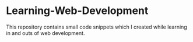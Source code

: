 # Learning-Web-Development

This repository contains small code snippets which I created while learning in and outs of web development.
